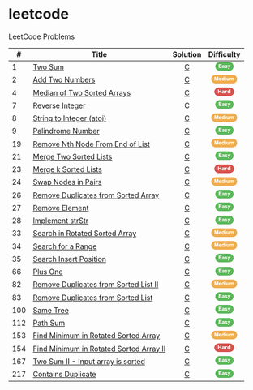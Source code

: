 # leetcode
LeetCode Problems

| # | Title | Solution | Difficulty |
|---|-------|:--------:|:----------:|
|1| [Two Sum](https://leetcode.com/problems/two-sum/description/) | [C](./solutions/TwoSum.c) | ![Easy][Easy] |
|2| [Add Two Numbers](https://leetcode.com/problems/add-two-numbers/description/) | [C](./solutions/AddTwoNumbers.c) | ![Medium][Medium] |
|4| [Median of Two Sorted Arrays](https://leetcode.com/problems/median-of-two-sorted-arrays/description/) | [C](./solutions/MedianOfTwoSortedArrays.c) | ![Hard][Hard] |
|7| [Reverse Integer](https://leetcode.com/problems/reverse-integer/description/) | [C](./solutions/ReverseInteger.c) | ![Easy][Easy] |
|8| [String to Integer (atoi)](https://leetcode.com/problems/string-to-integer-atoi/description/) | [C](./solutions/StringToInteger.c) | ![Medium][Medium] |
|9| [Palindrome Number](https://leetcode.com/problems/palindrome-number/description/) | [C](./solutions/PalindromeNumber.c) | ![Easy][Easy] |
|19| [Remove Nth Node From End of List](https://leetcode.com/problems/remove-nth-node-from-end-of-list/description/) | [C](./solutions/RemoveNthFromEnd.c) | ![Medium][Medium] |
|21| [Merge Two Sorted Lists](https://leetcode.com/problems/merge-two-sorted-lists/description/) | [C](./solutions/MergeTwoLists.c) | ![Easy][Easy] |
|23| [Merge k Sorted Lists](https://leetcode.com/problems/merge-k-sorted-lists/description/) | [C](./solutions/MergeKLists.c) | ![Hard][Hard] |
|24| [Swap Nodes in Pairs](https://leetcode.com/problems/swap-nodes-in-pairs/description/) | [C](./solutions/SwapPairs.c) | ![Medium][Medium] |
|26| [Remove Duplicates from Sorted Array](https://leetcode.com/problems/remove-duplicates-from-sorted-array/description/) | [C](./solutions/RemoveDuplicates.c) | ![Easy][Easy] |
|27| [Remove Element](https://leetcode.com/problems/remove-element/description/) | [C](./solutions/RemoveElement.c) | ![Easy][Easy] |
|28| [Implement strStr](https://leetcode.com/problems/implement-strstr/description/) | [C](./solutions/StrStr.c) | ![Easy][Easy] |
|33| [Search in Rotated Sorted Array](https://leetcode.com/problems/search-in-rotated-sorted-array/description/) | [C](./solutions/SearchInRotatedSortedArray.c) | ![Medium][Medium] |
|34| [Search for a Range](https://leetcode.com/problems/search-for-a-range/description/) | [C](./solutions/SearchRange.c) | ![Medium][Medium] |
|35| [Search Insert Position](https://leetcode.com/problems/search-insert-position/description/) | [C](./solutions/SearchInsert.c) | ![Easy][Easy] |
|66| [Plus One](https://leetcode.com/problems/plus-one/description/) | [C](./solutions/PlusOne.c) | ![Easy][Easy] |
|82| [Remove Duplicates from Sorted List II](https://leetcode.com/problems/remove-duplicates-from-sorted-list-ii/description/) | [C](./solutions/RemoveDuplicatesFromSortedListII.c) | ![Medium][Medium] |
|83| [Remove Duplicates from Sorted List](https://leetcode.com/problems/remove-duplicates-from-sorted-list/description/) | [C](./solutions/RemoveDuplicatesFromSortedList.c) | ![Easy][Easy] |
|100| [Same Tree](https://leetcode.com/problems/same-tree/description/) | [C](./solutions/SameTree.c) | ![Easy][Easy] |
|112| [Path Sum](https://leetcode.com/problems/path-sum/description/) | [C](./solutions/PathSum.c) | ![Easy][Easy] |
|153| [Find Minimum in Rotated Sorted Array](https://leetcode.com/problems/find-minimum-in-rotated-sorted-array/description/) | [C](./solutions/FindMinimumInRotatedSortedArray.c) | ![Medium][Medium] |
|154| [Find Minimum in Rotated Sorted Array II](https://leetcode.com/problems/find-minimum-in-rotated-sorted-array-ii/description/) | [C](./solutions/FindMinimumInRotatedSortedArrayII.c) | ![Hard][Hard] |
|167| [Two Sum II - Input array is sorted](https://leetcode.com/problems/two-sum-ii-input-array-is-sorted/description/) | [C](./solutions/TwoSumII.c) | ![Easy][Easy] |
|217| [Contains Duplicate](https://leetcode.com/problems/contains-duplicate/description/) | [C](./solutions/ContainsDuplicate.c) | ![Easy][Easy] |


[Easy]: ./asset/easy.png
[Medium]: ./asset/medium.png
[Hard]: ./asset/hard.png

